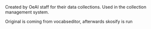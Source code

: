 Created by OeAI staff for their data collections. Used in the collection management system.

Original is coming from vocabseditor, afterwards skosify is run

